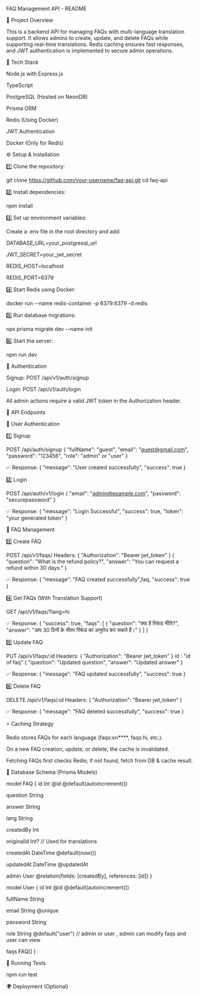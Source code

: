 ﻿FAQ Management API - README

📌 Project Overview

This is a backend API for managing FAQs with multi-language translation support. It allows admins to create, update, and delete FAQs while supporting real-time translations. Redis caching ensures fast responses, and JWT authentication is implemented to secure admin operations.

🚀 Tech Stack

Node.js with Express.js

TypeScript

PostgreSQL (Hosted on NeonDB)

Prisma ORM

Redis (Using Docker)

JWT Authentication

Docker (Only for Redis)

⚙️ Setup & Installation

1️⃣ Clone the repository:

git clone https://github.com/your-username/faq-api.git
cd faq-api

2️⃣ Install dependencies:

npm install

3️⃣ Set up environment variables:

Create a .env file in the root directory and add:

DATABASE_URL=your_postgresql_url

JWT_SECRET=your_jwt_secret

REDIS_HOST=localhost

REDIS_PORT=6379

4️⃣ Start Redis using Docker:

docker run --name redis-container -p 6379:6379 -d redis

5️⃣ Run database migrations:

npx prisma migrate dev --name init

6️⃣ Start the server:

npm run dev

🔑 Authentication

Signup: POST /api/v1/auth/signup

Login: POST /api/v1/auth/login

All admin actions require a valid JWT token in the Authorization header.

📖 API Endpoints

🔹 User Authentication

1️⃣ Signup

POST /api/auth/signup
{
    "fullName": "guest",
    "email": "guest@gmail.com",
    "password": "123456",
    "role": "admin" or "user"
}

✅ Response: 
{
    "message": "User created successfully",
    "success": true
}

2️⃣ Login

POST /api/auth/v1/login
{
  "email": "admin@example.com",
  "password": "securepassword"
}

✅ Response: 
{
    "message": "Login Successful",
    "success": true,
    "token": "your generated token"
}

🔹 FAQ Management

3️⃣ Create FAQ

POST /api/v1/faqs/
Headers: { "Authorization": "Bearer jwt_token" }
{
  "question": "What is the refund policy?",
  "answer": "You can request a refund within 30 days."
}

✅ Response: { "message": "FAQ created successfully",faq, "success": true }

4️⃣ Get FAQs (With Translation Support)

GET /api/v1/faqs/?lang=hi

✅ Response: { "success": true, "faqs": [ { "question": "क्या है रिफंड नीति?", "answer": "आप 30 दिनों के भीतर रिफंड का अनुरोध कर सकते हैं।" } ] }

5️⃣ Update FAQ

PUT /api/v1/faqs/:id
Headers: { "Authorization": "Bearer jwt_token" }
id : "id of faq"
{
  "question": "Updated question",
  "answer": "Updated answer"
}

✅ Response: { "message": "FAQ updated successfully", "success": true }

6️⃣ Delete FAQ

DELETE /api/v1/faqs/:id
Headers: { "Authorization": "Bearer jwt_token" }

✅ Response: { "message": "FAQ deleted successfully", "success": true }

⚡ Caching Strategy

Redis stores FAQs for each language (faqs:en****, faqs:hi, etc.).

On a new FAQ creation, update, or delete, the cache is invalidated.

Fetching FAQs first checks Redis; if not found, fetch from DB & cache result.

📖 Database Schema (Prisma Models)

model FAQ {
  id          Int     @id @default(autoincrement())
  
  question    String
  
  answer      String
  
  lang        String
  
  createdBy   Int
  
  originalId  Int?   // Used for translations
  
  createdAt   DateTime @default(now())
  
  updatedAt   DateTime @updatedAt
  
  admin       User    @relation(fields: [createdBy], references: [id])
}

model User {
  id       Int     @id @default(autoincrement())
  
  fullName String
  
  email    String  @unique
  
  password String
  
  role     String  @default("user") // admin or user , admin can modify faqs and user can view
  
  faqs     FAQ[]
}

🧪 Running Tests

npm run test

🌍 Deployment (Optional)

